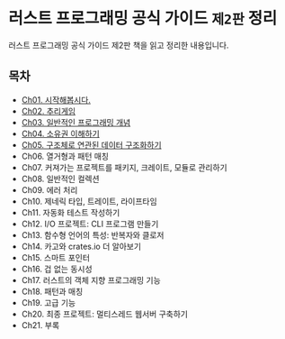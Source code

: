 # 러스트 프로그래밍 공식 가이드 `제2판` 정리

러스트 프로그래밍 공식 가이드 제2판 책을 읽고 정리한 내용입니다.

## 목차

- [Ch01. 시작해봅시다.](./Ch01_Getting_Started/README.md)
- [Ch02. 추리게임](./Ch02_Programming_a_Guessing_Game/README.md)
- [Ch03. 일반적인 프로그래밍 개념](./Ch03_Common_Programming_Concepts/README.md)
- [Ch04. 소유권 이해하기](./Ch04_Understanding_Ownership/README.md)
- [Ch05. 구조체로 연관된 데이터 구조화하기](./Ch05_Using_Structs_to_Structure_Related_Data/README.md)
- Ch06. 열거형과 패턴 매칭
- Ch07. 커져가는 프로젝트를 패키지, 크레이트, 모듈로 관리하기
- Ch08. 일반적인 컬렉션
- Ch09. 에러 처리
- Ch10. 제네릭 타입, 트레이트, 라이프타임
- Ch11. 자동화 테스트 작성하기
- Ch12. I/O 프로젝트: CLI 프로그램 만들기
- Ch13. 함수형 언어의 특성: 반복자와 클로저
- Ch14. 카고와 crates.io 더 알아보기
- Ch15. 스마트 포인터
- Ch16. 겁 없는 동시성
- Ch17. 러스트의 객체 지향 프로그래밍 기능
- Ch18. 패턴과 매칭
- Ch19. 고급 기능
- Ch20. 최종 프로젝트: 멀티스레드 웹서버 구축하기
- Ch21. 부록

